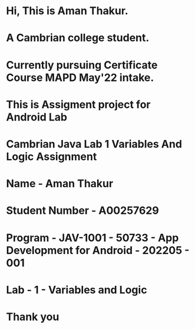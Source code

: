 
# Hi, This is Aman Thakur. 
# A Cambrian college student. 
# Currently pursuing Certificate Course MAPD May'22 intake.
# This is Assigment project for Android Lab


# Cambrian Java Lab 1 Variables And Logic Assignment

# Name - Aman Thakur
# Student Number - A00257629
# Program - JAV-1001 - 50733 - App Development for Android - 202205 - 001
# Lab - 1 - Variables and Logic


# Thank you